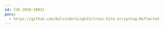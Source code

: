 ```yaml
---
id: CVE-2018-10821
pocs:
  - https://github.com/BalvinderSingh23/Cross-Site-Scripting-Reflected-XSS-Vulnerability-in-blackcatcms_v1.3
---
```

